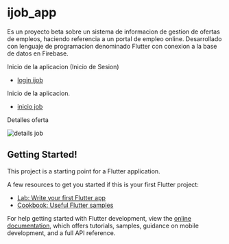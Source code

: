 # ijob_app

Es un proyecto beta sobre un sistema de informacion de gestion de ofertas de empleos, haciendo referencia a un portal de empleo  online.
Desarrollado con lenguaje de programacion denominado Flutter con conexion a la base de datos en Firebase.

Inicio de la aplicacion (Inicio de Sesion)

- [login ijob](https://user-images.githubusercontent.com/99428923/189553132-0cb220e2-95d0-4fa2-9690-edc0bdb1ecfb.PNG)

Inicio de la aplicacion.

- [inicio job](https://user-images.githubusercontent.com/99428923/190285033-c143fa8e-e5b9-4b8b-bc5d-1606abab6c55.PNG)

Detalles oferta

![details job](https://user-images.githubusercontent.com/99428923/190285084-01ce9c97-38c9-45f9-a103-00a3ed1e1313.PNG)


## Getting Started!

This project is a starting point for a Flutter application.

A few resources to get you started if this is your first Flutter project:

- [Lab: Write your first Flutter app](https://docs.flutter.dev/get-started/codelab)
- [Cookbook: Useful Flutter samples](https://docs.flutter.dev/cookbook)

For help getting started with Flutter development, view the
[online documentation](https://docs.flutter.dev/), which offers tutorials,
samples, guidance on mobile development, and a full API reference.
